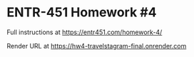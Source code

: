 # ENTR-451 Homework #4

Full instructions at https://entr451.com/homework-4/

Render URL at https://hw4-travelstagram-final.onrender.com